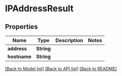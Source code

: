 # IPAddressResult

## Properties
Name | Type | Description | Notes
------------ | ------------- | ------------- | -------------
**address** | **String** |  | 
**hostname** | **String** |  | 

[[Back to Model list]](../README.md#documentation-for-models) [[Back to API list]](../README.md#documentation-for-api-endpoints) [[Back to README]](../README.md)


